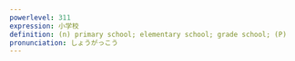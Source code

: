 ```yaml
---
powerlevel: 311
expression: 小学校
definition: (n) primary school; elementary school; grade school; (P)
pronunciation: しょうがっこう
---
```

